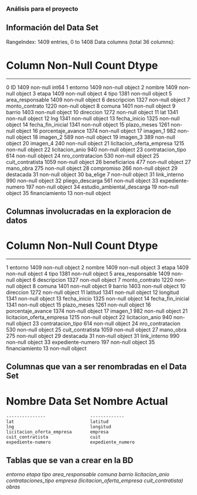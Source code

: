 ### Análisis para el proyecto

## Información del Data Set 

RangeIndex: 1409 entries, 0 to 1408
Data columns (total 36 columns):
#   Column                      Non-Null Count  Dtype
---  ------                      --------------  -----
0   ID                          1409 non-null   int64
1   entorno                     1409 non-null   object
2   nombre                      1409 non-null   object
3   etapa                       1409 non-null   object
4   tipo                        1381 non-null   object
5   area_responsable            1409 non-null   object
6   descripcion                 1327 non-null   object
7   monto_contrato              1220 non-null   object
8   comuna                      1401 non-null   object
9   barrio                      1403 non-null   object
10  direccion                   1272 non-null   object
11  lat                         1341 non-null   object
12  lng                         1341 non-null   object
13  fecha_inicio                1325 non-null   object
14  fecha_fin_inicial           1341 non-null   object
15  plazo_meses                 1261 non-null   object
16  porcentaje_avance           1374 non-null   object
17  imagen_1                    982 non-null    object
18  imagen_2                    589 non-null    object
19  imagen_3                    389 non-null    object
20  imagen_4                    240 non-null    object
21  licitacion_oferta_empresa   1215 non-null   object
22  licitacion_anio             940 non-null    object
23  contratacion_tipo           614 non-null    object
24  nro_contratacion            530 non-null    object
25  cuit_contratista            1059 non-null   object
26  beneficiarios               477 non-null    object
27  mano_obra                   275 non-null    object
28  compromiso                  266 non-null    object
29  destacada                   31 non-null     object
30  ba_elige                    7 non-null      object
31  link_interno                990 non-null    object
32  pliego_descarga             561 non-null    object
33  expediente-numero           197 non-null    object
34  estudio_ambiental_descarga  19 non-null     object
35  financiamiento              13 non-null     object

## Columnas involucradas en la exploracion de datos

#   Column                      Non-Null Count  Dtype
---  ------                      --------------  -----
1   entorno                     1409 non-null   object
2   nombre                      1409 non-null   object
3   etapa                       1409 non-null   object
4   tipo                        1381 non-null   object
5   area_responsable            1409 non-null   object
6   descripcion                 1327 non-null   object
7   monto_contrato              1220 non-null   object
8   comuna                      1401 non-null   object
9   barrio                      1403 non-null   object
10  direccion                   1272 non-null   object
11  latitud                     1341 non-null   object
12  longitud                    1341 non-null   object
13  fecha_inicio                1325 non-null   object
14  fecha_fin_inicial           1341 non-null   object
15  plazo_meses                 1261 non-null   object
16  porcentaje_avance           1374 non-null   object
17  imagen_1                    982 non-null    object
21  licitacion_oferta_empresa   1215 non-null   object
22  licitacion_anio             940 non-null    object
23  contratacion_tipo           614 non-null    object
24  nro_contratacion            530 non-null    object
25  cuit_contratista            1059 non-null   object
27  mano_obra                   275 non-null    object
29  destacada                   31 non-null     object
31  link_interno                990 non-null    object
33  expediente-numero           197 non-null    object
35  financiamiento              13 non-null     object

## Columnas que van a ser renombradas en el Data Set

#   Nombre Data Set                 Nombre Actual
    ---------------                 -------------
    lat                             latitud
    lng                             longitud
    licitacion_oferta_empresa       empresa
    cuit_contratista                cuit
    expediente-numero               expediente_numero

## Tablas que se van a crear en la BD

*entorno*
*etapa*
*tipo*
*area_responsable*
*comuna*
*barrio*
*licitacion_anio*
*contrataciones_tipo*
*empresa (licitacion_oferta_empresa cuit_contratista)*
*obras*